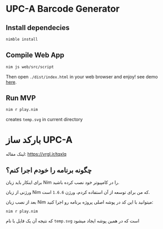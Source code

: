 # UPC-A Barcode Generator

## Install dependecies
```bash
nimble install
```

## Compile Web App
```bash
nim js web/src/script
```

Then open `./dist/index.html` in your web browser and enjoy!
see demo [here](https://ceshahed.github.io/linear-barcode/).

## Run MVP
```bash
nim r play.nim
```

creates `temp.svg` in current directory

# بارکد ساز UPC-A

لینک مقاله:
https://vrgl.ir/tqxlq


## چگونه برنامه را خودم اجرا کنم؟
برای اینکار باید زبان Nim را در کامپیوتر خود نصب کرده باشید.

ورژنی از زبان Nim که من برای توسعه از آن استفاده کردم، ورژن `1.6.6` است.

بعد از نصب زبان Nim میتوانید با این کد در پوشه اصلی پروژه برنامه رو اجرا کنید:

```
nim r play.nim
```

که نتیجه آن یک فایل با نام `temp.svg` است که در همین پوشه ایجاد میشود